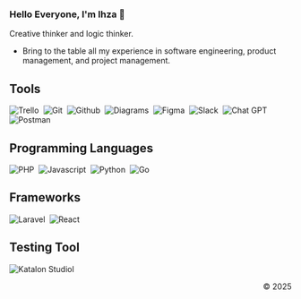 ### Hello Everyone, I'm Ihza 👋
Creative thinker and logic thinker.
- Bring to the table all my experience in software engineering, product management, and project management.

## Tools

![Trello](https://img.shields.io/badge/trello-blue?style=for-the-badge&logo=trello)&nbsp;
![Git](https://img.shields.io/badge/git-silver?style=for-the-badge&logo=git)&nbsp;
![Github](https://img.shields.io/badge/github-black?style=for-the-badge&logo=github)&nbsp;
![Diagrams](https://img.shields.io/badge/diagrams-silver?style=for-the-badge&logo=diagrams)&nbsp;
![Figma](https://img.shields.io/badge/figma-pink?style=for-the-badge&logo=figma)&nbsp;
![Slack](https://img.shields.io/badge/slack-brown?style=for-the-badge&logo=slack)&nbsp;
![Chat GPT](https://img.shields.io/badge/chatgpt-brown?style=for-the-badge&logo=chat_gpt)&nbsp;
![Postman](https://img.shields.io/badge/postman-pink?style=for-the-badge&logo=postman)&nbsp;

## Programming Languages

![PHP](https://img.shields.io/badge/php-black?style=for-the-badge&logo=php)&nbsp;
![Javascript](https://img.shields.io/badge/javascript-purple?style=for-the-badge&logo=javascript)&nbsp;
![Python](https://img.shields.io/badge/python-purple?style=for-the-badge&logo=python)&nbsp;
![Go](https://img.shields.io/badge/go-purple?style=for-the-badge&logo=go)&nbsp;

## Frameworks

![Laravel](https://img.shields.io/badge/laravel-black?style=for-the-badge&logo=laravel)&nbsp;
![React](https://img.shields.io/badge/react-black?style=for-the-badge&logo=react)&nbsp;

## Testing Tool

![Katalon Studiol](https://img.shields.io/badge/katalon-studio-black?style=for-the-badge&logo=katalon-studio)&nbsp;


<p align="right">&copy; 2025</p>
